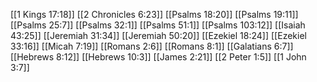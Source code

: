 [[1 Kings 17:18]]
[[2 Chronicles 6:23]]
[[Psalms 18:20]]
[[Psalms 19:11]]
[[Psalms 25:7]]
[[Psalms 32:1]]
[[Psalms 51:1]]
[[Psalms 103:12]]
[[Isaiah 43:25]]
[[Jeremiah 31:34]]
[[Jeremiah 50:20]]
[[Ezekiel 18:24]]
[[Ezekiel 33:16]]
[[Micah 7:19]]
[[Romans 2:6]]
[[Romans 8:1]]
[[Galatians 6:7]]
[[Hebrews 8:12]]
[[Hebrews 10:3]]
[[James 2:21]]
[[2 Peter 1:5]]
[[1 John 3:7]]
